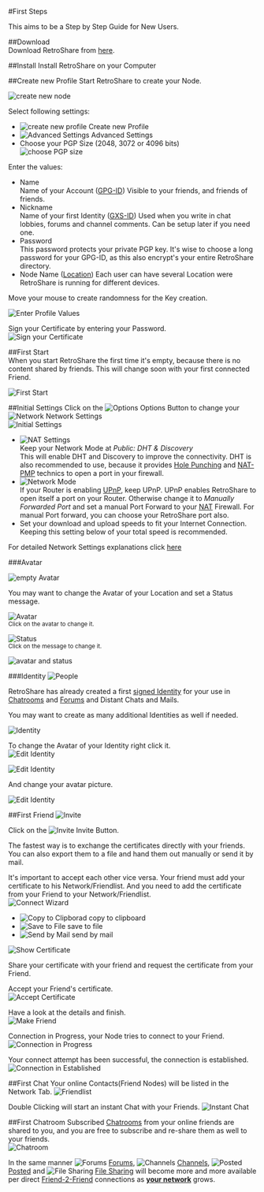 #First Steps

This aims to be a Step by Step Guide for New Users. 

##Download  
Download RetroShare from [here](../user-guide/installation/).

##Install
Install RetroShare on your Computer

##Create new Profile
Start RetroShare to create your Node. 

![create new node](../img/first-steps/create_new_profile.png "Create New Node")  

Select following settings:  
 
 - ![create new profile](../img/first-steps/profile.png "Create New Profile") Create new Profile  
 - ![Advanced Settings](../img/first-steps/advanced.png "Advanced Settings") Advanced Settings  
 - Choose your PGP Size (2048, 3072 or 4096 bits)  
![choose PGP size](../img/first-steps/pgp_size.png "Select PGP Size")  

Enter the values:  

 - Name  
   Name of your Account ([GPG-ID](../user-guide/settings/#public-information)) 
   Visible to your friends, and friends of friends. 
 - Nickname  
   Name of your first Identity ([GXS-ID](../user-guide/interface/#pseudonymous-identities)) 
   Used when you write in chat lobbies, forums and channel comments. Can be setup later if you need one. 
 - Password  
   This password protects your private PGP key. 
   It's wise to choose a long password for your GPG-ID, as this also 
   encrypt's your entire RetroShare directory.  
 - Node Name ([Location](../user-guide/settings/#public-information))
   Each user can have several Location were RetroShare is running for 
   different devices. 

Move your mouse to create randomness for the Key creation. 

![Enter Profile Values](../img/first-steps/enter_profile_values.png "Enter Profile Values")  


Sign your Certificate by entering your Password.  
![Sign your Certificate](../img/first-steps/sign_cert.png "Sign your Certificate")  

##First Start  
When you start RetroShare the first time it's empty, because there is no 
content shared by friends. This will change soon with your first connected Friend. 

![First Start](../img/first-steps/first_start.png "First Start")  

##Initial Settings
Click on the ![Options](../img/first-steps/options.png "Options") Options 
Button to change your ![Network](../img/first-steps/network.png "Network") 
Network Settings  
![Initial Settings](../img/first-steps/initial_settings.png "Initial Settings")  


 - ![NAT Settings](../img/first-steps/nat_settings.png "NAT Settings")  
   Keep your Network Mode at *Public: DHT & Discovery*  
   This will enable DHT and Discovery to improve the connectivity. DHT is 
   also recommended to use, because it provides [Hole Punching](https://en.wikipedia.org/wiki/UDP_hole_punching) 
   and [NAT-PMP](https://en.wikipedia.org/wiki/NAT_Port_Mapping_Protocol) 
   technics to open a port in your firewall. 
 - ![Network Mode](../img/first-steps/network_mode.png "Network Mode")  
   If your Router is enabling [UPnP](https://en.wikipedia.org/wiki/Universal_Plug_and_Play), 
   keep UPnP. UPnP enables RetroShare to open itself a port on your Router. 
   Otherwise change it to *Manually Forwarded Port* and set a manual Port Forward to your 
   [NAT](../user-guide/settings/#nat) Firewall. For manual Port forward, 
   you can choose your RetroShare port also.  
 - Set your download and upload speeds to fit your Internet Connection. 
   Keeping this setting below of your total speed is recommended.  
   
For detailed Network Settings explanations click [here](../user-guide/settings/#network)

###Avatar

![empty Avatar](../img/first-steps/empty_avatar.png "Empty Avatar")  

You may want to change the Avatar of your Location and set a Status message.  

![Avatar](../img/first-steps/avatar.png "Avatar")  
<sub>Click on the avatar to change it.</sub>  

![Status](../img/first-steps/status.png "Status")  
<sub>Click on the message to change it.</sub>  

![avatar and status](../img/first-steps/avatar_status.png "Avatar and Status")  

###Identity
![People](../img/first-steps/people.png "People")  

RetroShare has already created a first [signed Identity](../user-guide/interface/#pseudonymous-identities) 
for your use in [Chatrooms](../user-guide/interface/#chat-lobbies) 
and [Forums](../user-guide/interface/#forums) and Distant Chats and Mails. 

You may want to create as many additional Identities as well if needed. 

![Identity](../img/first-steps/identity.png "signed Identity") 

To change the Avatar of your Identity right click it.  
![Edit Identity](../img/first-steps/edit_id.png "Edit Identity")  

![Edit Identity](../img/first-steps/edit_identity.png "Edit Identity")  

And change your avatar picture. 

![Edit Identity](../img/first-steps/id.png "Edit Identity")  


##First Friend
![Invite](../img/first-steps/invite.png "Invite")  

Click on the ![Invite](../img/first-steps/invite_40.png "Invite")   Invite Button. 

The fastest way is to exchange the certificates directly with your friends. 
You can also export them to a file and hand them out manually or send it by mail. 

It's important to accept each other vice versa. Your friend must add your 
certificate to his Network/Friendlist. And you need to add the certificate from 
your Friend to your Network/Friendlist.  
![Connect Wizard](../img/first-steps/connect_wizard.png "Connect Wizard")  

 - ![Copy to Clipborad](../img/first-steps/copyrslink.png "Copy to Clipboard") copy to clipboard  
 - ![Save to File](../img/first-steps/document_save.png "Save to File") save to file  
 - ![Send by Mail](../img/first-steps/mail_send.png "Send by Mail") send by mail  

![Show Certificate](../img/first-steps/show_cert.png "Show Certificate")  

Share your certificate with your friend and request the certificate from 
your Friend.  

Accept your Friend's certificate.  
![Accept Certificate](../img/first-steps/accept_cert.png "Accept Certificate")  


Have a look at the details and finish.  
![Make Friend](../img/first-steps/make_friend.png "Make Friend")  

Connection in Progress, your Node tries to connect to your Friend. 
![Connection in Progress](../img/first-steps/connection_progress.png "Connection in Progress")  

Your connect attempt has been successful, the connection is established. 
![Connection in Established](../img/first-steps/connection_established.png "Connection in Established")  


##First Chat
Your online Contacts(Friend Nodes) will be listed in the Network Tab. 
![Friendlist](../img/first-steps/friendlist.png "Friendlist")  

Double Clicking will start an instant Chat with your Friends. 
![Instant Chat](../img/first-steps/instant.png "Instant Chat")  

##First Chatroom
Subscribed [Chatrooms](../user-guide/interface/#chat-lobbies) 
from your online friends are shared to you, 
and you are free to subscribe and re-share them as well to your friends.  
![Chatroom](../img/first-steps/chatroom.png "Chatroom")  

In the same manner ![Forums](../img/first-steps/forums.png "Forums") [Forums](../user-guide/interface/#forums), 
![Channels](../img/first-steps/channels.png "Channels") [Channels](../user-guide/interface/#channels), 
![Posted](../img/first-steps/posted.png "Posted") [Posted](../user-guide/interface/#posted) and 
![File Sharing](../img/first-steps/filesharing.png "File Sharing") [File Sharing](../user-guide/interface/#file-sharing) 
will become more and more available per direct 
[Friend-2-Friend](../concept/Friend-2-Friend/#retroshare) 
connections as 
[**your network**](../concept/topology/#retroshare) grows.  

